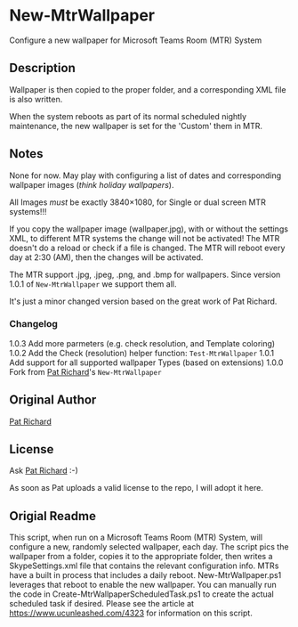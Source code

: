 # New-MtrWallpaper

Configure a new wallpaper for Microsoft Teams Room (MTR) System

## Description

Wallpaper is then copied to the proper folder, and a corresponding XML file is also written.

When the system reboots as part of its normal scheduled nightly maintenance, the new wallpaper is set for the 'Custom' them in MTR.

## Notes

None for now. May play with configuring a list of dates and corresponding wallpaper images (*think holiday wallpapers*).

All Images _must_ be exactly 3840×1080, for Single or dual screen MTR systems!!!

If you copy the wallpaper image (wallpaper.jpg), with or without the settings XML, to different MTR systems the change will not be activated!
The MTR doesn't do a reload or check if a file is changed.
The MTR will reboot every day at 2:30 (AM), then the changes will be activated.

The MTR support .jpg, .jpeg, .png, and .bmp for wallpapers. Since version 1.0.1 of `New-MtrWallpaper` we support them all.

It's just a minor changed version based on the great work of Pat Richard.

### Changelog

1.0.3 Add more parmeters (e.g. check resolution, and Template coloring)
1.0.2 Add the Check (resolution) helper function: `Test-MtrWallpaper`
1.0.1 Add support for all supported wallpaper Types (based on extensions)
1.0.0 Fork from [Pat Richard](https://github.com/patrichard/New-MtrWallpaper)'s `New-MtrWallpaper`

## Original Author

[Pat Richard](https://github.com/patrichard/New-MtrWallpaper)

## License

Ask [Pat Richard](https://github.com/patrichard/New-MtrWallpaper) :-)

As soon as Pat uploads a valid license to the repo, I will adopt it here.

## Origial Readme

This script, when run on a Microsoft Teams Room (MTR) System, will configure a new, randomly selected wallpaper, each day. The script pics the wallpaper from a folder, copies it to the appropriate folder, then writes a SkypeSettings.xml file that contains the relevant configuration info. MTRs have a built in process that includes a daily reboot. New-MtrWallpaper.ps1 leverages that reboot to enable the new wallpaper.
You can manually run the code in Create-MtrWallpaperScheduledTask.ps1 to create the actual scheduled task if desired.
Please see the article at https://www.ucunleashed.com/4323 for information on this script.
